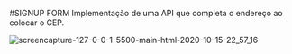 #SIGNUP FORM
Implementação de uma API que completa o endereço ao colocar o CEP.

![screencapture-127-0-0-1-5500-main-html-2020-10-15-22_57_16](https://user-images.githubusercontent.com/60626709/96204897-cb1b8e80-0f3b-11eb-8a81-39f48e8ebb2a.png)
